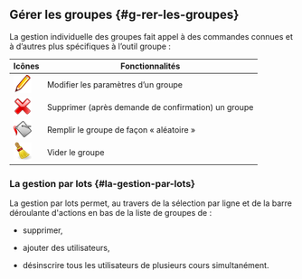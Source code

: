 ## Gérer les groupes {#g-rer-les-groupes}

La gestion individuelle des groupes fait appel à des commandes connues et à d’autres plus spécifiques à l’outil groupe :

| Icônes | Fonctionnalités |
| --- | --- |
| ![](../assets/graficos99.png) | Modifier les paramètres d’un groupe |
| ![](../assets/graficos100.png) | Supprimer (après demande de confirmation) un groupe |
| ![](../assets/graficos101.png) | Remplir le groupe de façon « aléatoire » |
| ![](../assets/graficos102.png) | Vider le groupe |

### La gestion par lots {#la-gestion-par-lots}

La gestion par lots permet, au travers de la sélection par ligne et de la barre déroulante d&#039;actions en bas de la liste de groupes de :

*   supprimer,

*   ajouter des utilisateurs,

*   désinscrire tous les utilisateurs de plusieurs cours simultanément.
